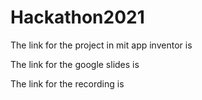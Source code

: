 # Hackathon2021
The link for the project in mit app inventor is

The link for the google slides is

The link for the recording is
